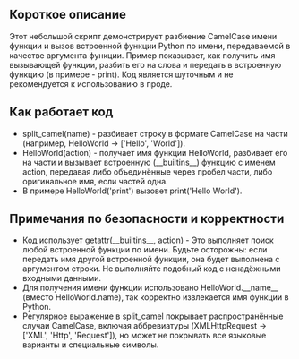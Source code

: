 ## Короткое описание
Этот небольшой скрипт демонстрирует разбиение CamelCase имени функции и вызов встроенной функции Python по имени, передаваемой в качестве аргумента функции. Пример показывает, как получить имя вызывающей функции, разбить его на слова и передать в встроенную функцию (в примере - print). Код является шуточным и не рекомендуется к использованию в проде.

## Как работает код
- split_camel(name) - разбивает строку в формате CamelCase на части (например, HelloWorld → ['Hello', 'World']).
- HelloWorld(action) - получает имя функции HelloWorld, разбивает его на части и вызывает встроенную (_\_builtins__) функцию с именем action, передавая либо объединённые через пробел части, либо оригинальное имя, если частей одна.
- В примере HelloWorld('print') вызовет print('Hello World').

## Примечания по безопасности и корректности
- Код использует getattr(_\_builtins__, action) - Это выполняет поиск любой встроенной функции по имени. Будьте осторожны: если передать имя другой встроенной функции, она будет выполнена с аргументом строки. Не выполняйте подобный код с ненадёжными входными данными.
- Для получения имени функции использовано HelloWorld._\_name__ (вместо HelloWorld.name), так корректно извлекается имя функции в Python.
- Регулярное выражение в split_camel покрывает распространённые случаи CamelCase, включая аббревиатуры (XMLHttpRequest → ['XML', 'Http', 'Request']), но может не покрывать все языковые варианты и специальные символы.
